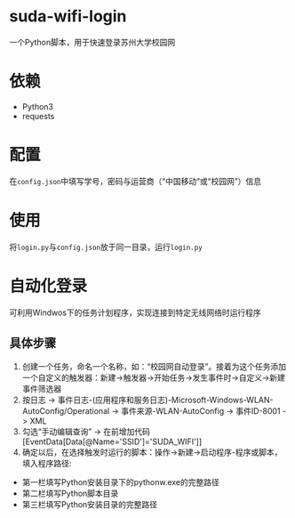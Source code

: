 # suda-wifi-login  
一个Python脚本，用于快速登录苏州大学校园网  
# 依赖  
* Python3  
* requests  
# 配置  
在`config.json`中填写学号，密码与运营商（“中国移动”或“校园网”）信息  
# 使用  
将`login.py`与`config.json`放于同一目录，运行`login.py`  
# 自动化登录
可利用Windwos下的任务计划程序，实现连接到特定无线网络时运行程序
## 具体步骤
1. 创建一个任务，命名一个名称，如：“校园网自动登录”。接着为这个任务添加一个自定义的触发器：新建->触发器->开始任务->发生事件时->自定义->新建事件筛选器
2. 按日志 -> 事件日志-(应用程序和服务日志)-Microsoft-Windows-WLAN-AutoConfig/Operational -> 事件来源-WLAN-AutoConfig -> 事件ID-8001 -> XML
3. 勾选“手动编辑查询” -> 在</Select>前增加代码[EventData[Data[@Name='SSID']='SUDA_WIFI']]
4. 确定以后，在选择触发时运行的脚本：操作->新建->启动程序-程序或脚本，填入程序路径:
* 第一栏填写Python安装目录下的pythonw.exe的完整路径
* 第二栏填写Python脚本目录
* 第三栏填写Python安装目录的完整路径
